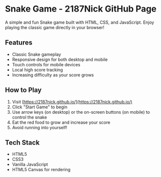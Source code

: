 # Snake Game - 2187Nick GitHub Page

A simple and fun Snake game built with HTML, CSS, and JavaScript. Enjoy playing the classic game directly in your browser!

## Features
- Classic Snake gameplay
- Responsive design for both desktop and mobile
- Touch controls for mobile devices
- Local high score tracking
- Increasing difficulty as your score grows

## How to Play
1. Visit [https://2187nick.github.io/](https://2187nick.github.io/)
2. Click "Start Game" to begin
3. Use arrow keys (on desktop) or the on-screen buttons (on mobile) to control the snake
4. Eat the red food to grow and increase your score
5. Avoid running into yourself!

## Tech Stack
- HTML5
- CSS3
- Vanilla JavaScript
- HTML5 Canvas for rendering

